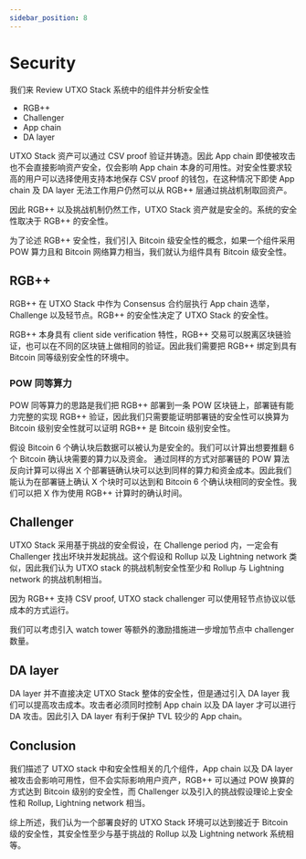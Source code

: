 ```yaml
---
sidebar_position: 8
---
```


# Security

我们来 Review UTXO Stack 系统中的组件并分析安全性

* RGB++
* Challenger
* App chain
* DA layer

UTXO Stack 资产可以通过 CSV proof 验证并铸造。因此 App chain 即使被攻击也不会直接影响资产安全，仅会影响 App chain 本身的可用性。对安全性要求较高的用户可以选择使用支持本地保存 CSV proof 的钱包，在这种情况下即使 App chain 及 DA layer 无法工作用户仍然可以从 RGB++ 层通过挑战机制取回资产。

因此 RGB++ 以及挑战机制仍然工作，UTXO Stack 资产就是安全的。系统的安全性取决于 RGB++ 的安全性。

为了论述 RGB++ 安全性，我们引入 Bitcoin 级安全性的概念，如果一个组件采用 POW 算力且和 Bitcoin 网络算力相当，我们就认为组件具有 Bitcoin 级安全性。

## RGB++

RGB++ 在 UTXO Stack 中作为 Consensus 合约层执行 App chain 选举，Challenge 以及轻节点。RGB++ 的安全性决定了 UTXO Stack 的安全性。

RGB++ 本身具有 client side verification 特性，RGB++ 交易可以脱离区块链验证，也可以在不同的区块链上做相同的验证。因此我们需要把 RGB++ 绑定到具有 Bitcoin 同等级别安全性的环境中。

### POW 同等算力

POW 同等算力的思路是我们把 RGB++ 部署到一条 POW 区块链上，部署链有能力完整的实现 RGB++ 验证，因此我们只需要能证明部署链的安全性可以换算为 Bitcoin 级别安全性就可以证明 RGB++ 是 Bitcoin 级别安全性。

假设 Bitcoin 6 个确认块后数据可以被认为是安全的。我们可以计算出想要推翻 6 个 Bitcoin 确认块需要的算力以及资金。
通过同样的方式对部署链的 POW 算法反向计算可以得出 X 个部署链确认块可以达到同样的算力和资金成本。因此我们能认为在部署链上确认 X 个块时可以达到和 Bitcoin 6 个确认块相同的安全性。我们可以把 X 作为使用 RGB++ 计算时的确认时间。

## Challenger

UTXO Stack 采用基于挑战的安全假设，在 Challenge period 内，一定会有 Challenger 找出坏块并发起挑战。这个假设和 Rollup 以及 Lightning network 类似，因此我们认为 UTXO stack 的挑战机制安全性至少和 Rollup 与 Lightning network 的挑战机制相当。

因为 RGB++ 支持 CSV proof, UTXO stack challenger 可以使用轻节点协议以低成本的方式运行。

我们可以考虑引入 watch tower 等额外的激励措施进一步增加节点中 challenger 数量。

## DA layer

DA layer 并不直接决定 UTXO Stack 整体的安全性，但是通过引入 DA layer 我们可以提高攻击成本。攻击者必须同时控制 App chain 以及 DA layer 才可以进行 DA 攻击。因此引入 DA layer 有利于保护 TVL 较少的 App chain。

## Conclusion

我们描述了 UTXO stack 中和安全性相关的几个组件，App chain 以及 DA layer 被攻击会影响可用性，但不会实际影响用户资产，RGB++ 可以通过 POW 换算的方式达到 Bitcoin 级别的安全性，而 Challenger 以及引入的挑战假设理论上安全性和 Rollup, Lightning network 相当。

综上所述，我们认为一个部署良好的 UTXO Stack 环境可以达到接近于 Bitcoin 级的安全性，其安全性至少与基于挑战的 Rollup 以及 Lightning network 系统相等。
